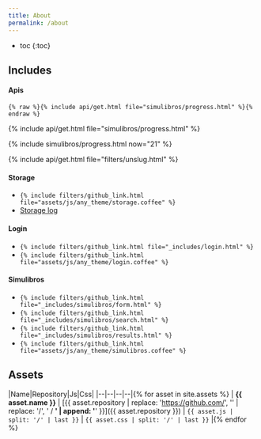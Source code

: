 ```yaml
---
title: About
permalink: /about
---
```


* toc
{:toc}

## Includes

#### Apis

```liquid
{% raw %}{% include api/get.html file="simulibros/progress.html" %}{% endraw %}
```

{% include api/get.html file="simulibros/progress.html" %}

{% include simulibros/progress.html now="21" %}

{% include api/get.html file="filters/unslug.html" %}

#### Storage

- `{% include filters/github_link.html file="assets/js/any_theme/storage.coffee" %}`
- <a href="#" id="storage_log">Storage log</a>

#### Login

- `{% include filters/github_link.html file="_includes/login.html" %}`
- `{% include filters/github_link.html file="assets/js/any_theme/login.coffee" %}`

#### Simulibros

- `{% include filters/github_link.html file="_includes/simulibros/form.html" %}`
- `{% include filters/github_link.html file="_includes/simulibros/search.html" %}`
- `{% include filters/github_link.html file="_includes/simulibros/results.html" %}`
- `{% include filters/github_link.html file="assets/js/any_theme/simulibros.coffee" %}`

## Assets

|Name|Repository|Js|Css|
|--|--|--|--|{% for asset in site.assets %}
| **{{ asset.name }}** | [{{ asset.repository | replace: 'https://github.com/', '' | replace: '/', ' / **' | append: '**' }}]({{ asset.repository }}) | `{{ asset.js | split: '/' | last }}` | `{{ asset.css | split: '/' | last }}` |{% endfor %}
